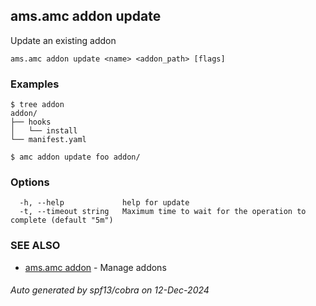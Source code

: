 ## ams.amc addon update

Update an existing addon

```
ams.amc addon update <name> <addon_path> [flags]
```

### Examples

```
$ tree addon
addon/
├── hooks
│   └── install
└── manifest.yaml

$ amc addon update foo addon/

```

### Options

```
  -h, --help             help for update
  -t, --timeout string   Maximum time to wait for the operation to complete (default "5m")
```

### SEE ALSO

* [ams.amc addon](ams.amc_addon.md)	 - Manage addons

###### Auto generated by spf13/cobra on 12-Dec-2024
